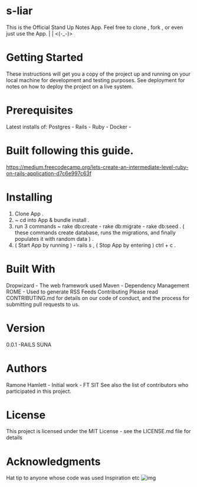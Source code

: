 # s-liar
This is the Official Stand Up Notes App. 
Feel free to clone , fork , or even just use the App.
  | |
<(-_-)>
  
# Getting Started
These instructions will get you a copy of the project up and running on your local machine for development and testing purposes. See deployment for notes on how to deploy the project on a live system.

# Prerequisites
Latest installs of:
Postgres -
Rails -
Ruby -
Docker -

# Built following this guide.
https://medium.freecodecamp.org/lets-create-an-intermediate-level-ruby-on-rails-application-d7c6e997c63f

# Installing

1. Clone App . 
2. ~ cd into App & bundle install . 
3. run 3 commands ~ rake db:create - rake db:migrate - rake db:seed . 
    ( these commands create database, runs the migrations, and finally populates it with random data ) .
4. ( Start App by running ) - rails s , ( Stop App by entering ) ctrl + c .  


# Built With
Dropwizard - The web framework used
Maven - Dependency Management
ROME - Used to generate RSS Feeds
Contributing
Please read CONTRIBUTING.md for details on our code of conduct, and the process for submitting pull requests to us.

# Version
0.0.1 -RAILS SUNA 

# Authors
Ramone Hamlett - Initial work - FT SIT
See also the list of contributors who participated in this project.

# License
This project is licensed under the MIT License - see the LICENSE.md file for details

# Acknowledgments
Hat tip to anyone whose code was used
Inspiration
etc
![img](https://i.imgur.com/dzbQCj4.png)
